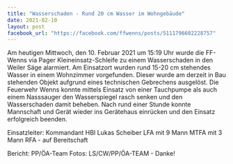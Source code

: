 ```yaml
---
title: "Wasserschaden - Rund 20 cm Wasser im Wohngebäude"
date: 2021-02-10
layout: post
facebook_url: "https://facebook.com/ffwenns/posts/5111796602228757"
---
```


Am heutigen Mittwoch, den 10. Februar 2021 um 15:19 Uhr wurde die FF-Wenns via Pager Kleineinsatz-Schleife zu einem Wasserschaden in den Weiler Säge alarmiert. Am Einsatzort wurden rund 15-20 cm stehendes Wasser in einem Wohnzimmer vorgefunden. Dieser wurde am derzeit in Bau stehenden Objekt aufgrund eines technischen Gebrechens ausgelöst. Die Feuerwehr Wenns konnte mittels Einsatz von einer Tauchpumpe als auch einem Nasssauger den Wasserspiegel rasch senken und den Wasserschaden damit beheben. Nach rund einer Stunde konnte Mannschaft und Gerät wieder ins Gerätehaus einrücken und den Einsatz erfolgreich beenden. 

Einsatzleiter: Kommandant HBI Lukas Scheiber
LFA mit 9 Mann
MTFA mit 3 Mann
RFA - auf Bereitschaft

Bericht: PP/ÖA-Team
Fotos: LS/CW/PP/ÖA-TEAM - Danke!